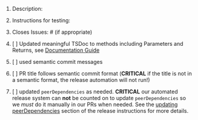 1. Description:

1. Instructions for testing:

1. Closes Issues: #<number> (if appropriate)

1. [ ] Updated meaningful TSDoc to methods including Parameters and Returns, see [Documentation Guide](https://friendly-adventure-7w1eyl2.pages.github.io/storybook/?path=/story/guides-documentation--page)

1. [ ] used semantic commit messages
  
1. [ ] PR title follows semantic commit format (**CRITICAL** if the title is not in a semantic format, the release automation will not run!)

1. [ ] updated `peerDependencies` as needed. **CRITICAL** our automated release system can **not** be counted on to update `peerDependencies` so we _must_ do it manually in our PRs when needed. See the [updating peerDependencies](/RELEASE.md#Updating-peerDependencies) section of the release instructions for more details.
 
